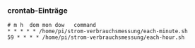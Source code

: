 ### crontab-Einträge

```shell
# m h  dom mon dow   command
* * * * * /home/pi/strom-verbrauchsmessung/each-minute.sh
59 * * * * /home/pi/strom-verbrauchsmessung/each-hour.sh
```
